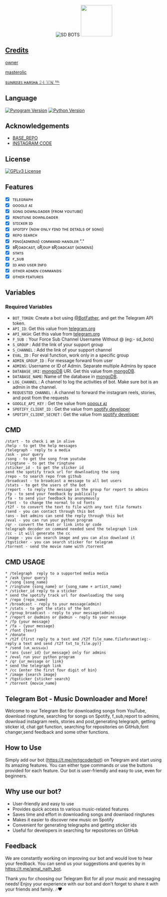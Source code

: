 <p align="center">
   <img src="https://telegra.ph/file/43e9e3a2e604ea243d3f7.jpg" alt="SD BOTS">

   

<a href="https://t.me/mrtgcoderbot">
  <img src="https://img.shields.io/badge/ʙᴏᴛ-blue?logo=telegram" width="100">



## Credits

[owner](https://t.me/MrTG_Coder)

[masterolic](https://t.me/masterolic)

[sᴜɴʀɪꜱᴇꜱ ʜᴀʀꜱʜᴀ 𝟸𝟺 🇮🇳 ᵀᴱᴸ](https://t.me/Sunrises_24)


## Language

[![Pyrogram Version](https://img.shields.io/badge/Pyrogram-2.0.30-orange)](https://docs.pyrogram.org/)
[![Python Version](https://img.shields.io/badge/Python-.10.8-blue)](https://www.python.org/)

## Acknowledgements

 - [BASE_REPO](https://github.com/Devil-Botz/Elsa)
 - [INSTAGRAM CODE](https://github.com/Masterolic/Insta-Downloader)

## License

[![GPLv3 License](https://img.shields.io/badge/License-GPL%20v3-yellow.svg)](https://github.com/master-code-r/coder/blob/main/LICENSE)





## Features

- [x] ᴛᴇʟᴇɢʀᴀᴘʜ
- [x] ɢᴏᴏɢʟᴇ ᴀɪ
- [x] sᴏɴɢ ᴅᴏᴡɴʟᴏᴀᴅᴇʀ (ғʀᴏᴍ ʏᴏᴜᴛᴜʙᴇ)
- [x] ʀɪɴɢᴛᴜɴᴇ ᴅᴏᴡɴʟᴏᴀᴅᴇʀ
- [x] sᴛɪᴄᴋᴇʀ ɪᴅ
- [x] sᴘᴏᴛɪғʏ (ɴᴏᴡ ᴏɴʟʏ ғɪɴᴅ ᴛʜᴇ ᴅᴇᴛᴀɪʟs ᴏғ sᴏɴɢ)
- [x] ʀᴇᴘᴏ sᴇᴀʀᴄʜ
- [x] ᴘɪɴɢ(ᴀᴅᴍɪɴs) ᴄᴏᴍᴍᴀɴᴅ ʜᴀɴᴅʟᴇʀ "."
- [x] ʙƦᴏᴀᴅᴄᴀsᴛ, ɢƦᴏᴜᴘ ʙƦᴏᴀᴅᴄᴀsᴛ (ᴀᴅᴍɪɴs)
- [x] sᴛᴀᴛs
- [X] ғ_sᴜʙ
- [x] ɪᴅ ᴀɴᴅ ᴜsᴇʀ ɪɴғᴏ
- [x] ᴏᴛʜᴇʀ ᴀᴅᴍɪɴ ᴄᴏᴍᴍᴀɴᴅs
- [X] ᴏᴛʜᴇʀ ғᴇᴀᴛᴜʀᴇs 

## Variables

### Required Variables
* `BOT_TOKEN`: Create a bot using [@BotFather](https://telegram.dog/BotFather), and get the Telegram API token.
* `API_ID`: Get this value from [telegram.org](https://my.telegram.org/apps)
* `API_HASH`: Get this value from [telegram.org](https://my.telegram.org/apps)
* `F_SUB `: Your Force Sub Channel Username Without @ (eg:- sd_bots)
* `S_GROUP` : Add the link of your support group 
* `S_CHANNEL` : Add the link of your support channel
* `EVAL_ID` : For eval function, work only in a specific group
* `ADMIN_GROUP_ID` : For message forward from user
* `ADMINS`: Username or ID of Admin. Separate multiple Admins by space
* `DATABASE_URI`: [mongoDB](https://www.mongodb.com) URI. Get this value from [mongoDB](https://www.mongodb.com).
* `DATABASE_NAME`: Name of the database in [mongoDB](https://www.mongodb.com).
* `LOG_CHANNEL` : A channel to log the activities of bot. Make sure bot is an admin in the channel.
* `REQUESTED_CHANNEL` : A channel to forward the instagram reels, stories, and post from the requests
* `GOOGLE_API_KEY` : Get the value from [ɢᴏᴏɢʟᴇ ᴀɪ](https://t.me/sd_bots/256)
* `SPOTIFY_CLIENT_ID` : Get the value from [spotify developer](https://developer.spotify.com/)
* `SPOTIFY_CLIENT_SECRET` : Get the value from [spotify developer](https://developer.spotify.com/)

## CMD

```
/start - to check i am in alive
/help - to get the help messages
/telegraph - reply to a media
/ask - your query
/song - to get the song from youtube
/ringtune - to get the ringtune
/sticker_id - to get the sticker id
send the spotify track url for downloading the song
/repo - to search repo from github
/broadcast - to broadcast a message to all bot users
/stats - to get the users of the bot
/report - to reply the message in the group for report to admins
/fp - to send your feedback by publically 
/fa - to send yiur feedback by anonymously 
/font - to change the normal to sd fonts
/t2f - to convert the text to file with any text file formats
/send - you can contact through this bot
!ans - bot admins can send the reply through this bot  
/eval - you can run your python program
/qr - convert the text or link into qr code
telegraph decoder on command needed send the telegraph link
/cc - it will generate the cc 
/image - you can search image and you can also downlaod it
/tgsticker - you can search sticker for telegram
/torrent - send the movie name with /torrent
```

## CMD USAGE

```
* /telegraph  reply to a supported media media
* /ask {your query}
* /song {song_name}
* /ringtune {song_name} or {song_name + artist_name}
* /sticker_id reply to a sticker
* send the spotify track url for downloading the song
* /repo {repo_name}
* /broadcast - reply to your message(admin)
* /stats - to get the stats of the bot
* /group_broadcast - reply to your message(admin)
* /report or @admins or @admin - reply to your message
* /fp {your message}
* /fa - {your message}
* /font {texr}
* /donate
* /t2f {first reply to a text and /t2f file_name.fileforamat(eg:- reply a text and send /t2f txt_to_file.py)}
* /send (ᴜʀ_ᴍᴇssᴀɢᴇ)
* !ans {user_id} {ur_message} only for admins
* /eval run your python program
* /qr {ur_message or link}
* send the telegraph link
* /cc {enter the first four digit of bin}
* /image {search image}
* /tgsticker {sticker search}
* /torrent {movie_name}
```

## Telegram Bot - Music Downloader and More!

Welcome to our Telegram Bot for downloading songs from YouTube, download ringtune, searching for songs on Spotify, f_sub,report to admins, download instagram reels, stories and post,generating telegraph, getting sticker id, chat gpt function, searching for repositories on GitHub,font changer,send feedback and some other functions.


## How to Use

Simply add our bot (https://t.me/mrtgcoderbot) on Telegram and start using its amazing features. You can either type commands or use the buttons provided for each feature. Our bot is user-friendly and easy to use, even for beginners.

## Why use our bot?

- User-friendly and easy to use
- Provides quick access to various music-related features
- Saves time and effort in downloading songs and downlaod ringtunes
- Makes it easier to discover new music on Spotify
- Convenient for generating telegraphs and getting sticker ids
- Useful for developers in searching for repositories on GitHub

## Feedback

We are constantly working on improving our bot and would love to hear your feedback. You can send us your suggestions and queries by in https://t.me/amal_nath_bot.

Thank you for choosing our Telegram Bot for all your music and messaging needs! Enjoy your experience with our bot and don't forget to share it with your friends and family. 🎶❤️
      
